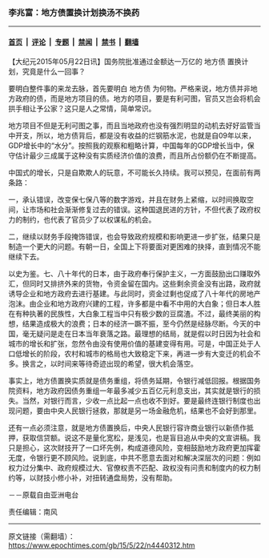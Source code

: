 ### 李兆富：地方债置换计划换汤不换药

---

#### [首页](../../../..?n4440312) &nbsp;|&nbsp; [评论](../../../../../epoch-comment?n4440312) &nbsp;|&nbsp; [专题](../../../../../epoch-special?n4440312) &nbsp;|&nbsp; [禁闻](../../../../../epoch-news?n4440312) &nbsp;|&nbsp; [禁书](../../../../../books?n4440312) &nbsp;|&nbsp; [翻墙](https://github.com/gfw-breaker/nogfw/blob/master/README.md?n4440312)


<div class="post_content" id="artbody" itemprop="articleBody">
 <!-- article content begin -->
 <p>
  【大纪元2015年05月22日讯】国务院批准通过金额达一万亿的
  <ok href="https://www.epochtimes.com/gb/tag/%E5%9C%B0%E6%96%B9%E5%80%BA.html">
   地方债
  </ok>
  置换计划，究竟是什么一回事？
 </p>
 <p>
  要明白整件事的来龙去脉，首先要明白
  <ok href="https://www.epochtimes.com/gb/tag/%E5%9C%B0%E6%96%B9%E5%80%BA.html">
   地方债
  </ok>
  为何物。严格来说，地方债并非地方政府的债，而是地方项目的债。地方的项目，要是有利可图，官员又岂会将机会拱手相让予公家？这只是人之常情，简单常识。
 </p>
 <p>
  地方项目不但是无利可图之事，而且当地政府也没有强烈明显的动机去好好监管当中开支，所以，地方债背后，都是没有收益的烂钢筋水泥，也就是自09年以来，GDP增长中的“水分”。按照我的观察和粗略计算，中国每年的GDP增长当中，保守估计最少三成属于这种没有实质经济价值的浪费，而且所占份额仍在不断提高。
 </p>
 <p>
  中国式的增长，只是自欺欺人的玩意，不可能长久持续。我可以预见，在面前有两条路：
 </p>
 <p>
  一，承认错误，改变保七保八等的数字游戏，并且在财务上紧缩，以时间换取空间，让市场和社会渐渐修复过去的错误。这种国退民进的方针，不但代表了政府权力的制约，也代表了官员少了以权谋私的机会。
 </p>
 <p>
  二，继续以财务手段掩饰错误，也会导致政府规模和影响更进一步扩张，结果只是制造一个更大的问题。有朝一日，全国上下将要面对更困难的抉择，直到情况不能继续下去。
 </p>
 <p>
  以史为鉴。七、八十年代的日本，由于政府奉行保护主义，一方面鼓励出口赚取外汇，但同时又排挤外来的货物，令资金留在国内。这些剩余资金没有出路，政府就诱导企业和地方政府去进行基建。与此同时，资金过剩也促成了八十年代的房地产泡沫。由企业和地方政府兴建的工程，许多都是中看不中用的大白象；但日本人胜在有种执著的民族性，大白象工程当中只有极少数的豆腐渣。不过，最终美丽的构想，结果造成极大的浪费；日本的经济一蹶不振，至今仍然是经脉尽断。今天的中国，毫无疑问是走在日本当年衰落之路。最理想的结局，就是假以时日因为社会和城市的增长和扩张，忽然令由没有使用价值的基建变得有用。可是，中国正处于人口低增长的阶段，农村和城市的格局也大致稳定下来，再进一步有大变迁的机会不多。换言之，以时间来等待奇迹出现的希望，很大机会落空。
 </p>
 <p>
  事实上，地方债置换实质就是债务重组，将债务延期，令银行减低回报。根据国务院资料，地方政府因债务重组一年最多减少五百亿元利息支出，其实就是银行的损失。当然，对银行而言，少收一点比起一点也收不到好。要是最终连银行制度也出现问题，要由中央人民银行拯救，那就是另一场金融危机，结果也不会好到那里。
 </p>
 <p>
  还有一点必须注意，就是地方债置换后，中央人民银行容许商业银行以新债作抵押，获取信贷额。说这不是量化宽松，是浅见，也是盲目追从中央的文宣讲稿。我只是担心，这次财技开了一口坏先例，构成道德风险，变相鼓励地方政府更加挥霍无度，令银行更不顾风险。说到底，中共不愿意去面对和解决深层次的问题：例如权力过分集中、政府规模过大、官僚权责不匹配、政权没有问责和制度内的权力制约等，以财技小修小补，对扭转通盘局势，没有帮助。
 </p>
 <p>
  －－原载自由亚洲电台
 </p>
 <p>
  责任编辑：南风
 </p>
 <!-- article content end -->
 <div id="below_article_ad">
 </div>
</div>


---

原文链接（需翻墙）：https://www.epochtimes.com/gb/15/5/22/n4440312.htm